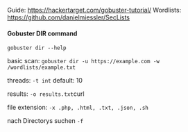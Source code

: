 Guide: https://hackertarget.com/gobuster-tutorial/
Wordlists: https://github.com/danielmiessler/SecLists
#### Gobuster DIR command

`gobuster dir --help`

basic scan: `gobuster dir -u https://example.com -w /wordlists/example.txt`

threads: `-t int` default: 10

results: `-o results.txt`curl 

file extension: `-x .php, .html, .txt, .json, .sh`

nach Directorys suchen `-f`